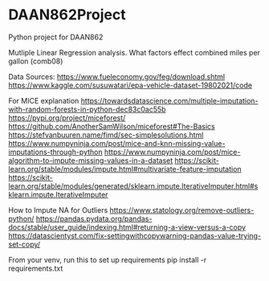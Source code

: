 # DAAN862Project
Python project for DAAN862

Mutliple Linear Regression analysis. What factors effect combined miles per gallon (comb08)

Data Sources:
https://www.fueleconomy.gov/feg/download.shtml
https://www.kaggle.com/susuwatari/epa-vehicle-dataset-19802021/code

For MICE explanation
https://towardsdatascience.com/multiple-imputation-with-random-forests-in-python-dec83c0ac55b
https://pypi.org/project/miceforest/
https://github.com/AnotherSamWilson/miceforest#The-Basics
https://stefvanbuuren.name/fimd/sec-simplesolutions.html
https://www.numpyninja.com/post/mice-and-knn-missing-value-imputations-through-python
https://www.numpyninja.com/post/mice-algorithm-to-impute-missing-values-in-a-dataset
https://scikit-learn.org/stable/modules/impute.html#multivariate-feature-imputation
https://scikit-learn.org/stable/modules/generated/sklearn.impute.IterativeImputer.html#sklearn.impute.IterativeImputer

How to Impute NA for Outliers 
https://www.statology.org/remove-outliers-python/
https://pandas.pydata.org/pandas-docs/stable/user_guide/indexing.html#returning-a-view-versus-a-copy
https://datascientyst.com/fix-settingwithcopywarning-pandas-value-trying-set-copy/

From your venv, run this to set up requirements
pip install -r requirements.txt

